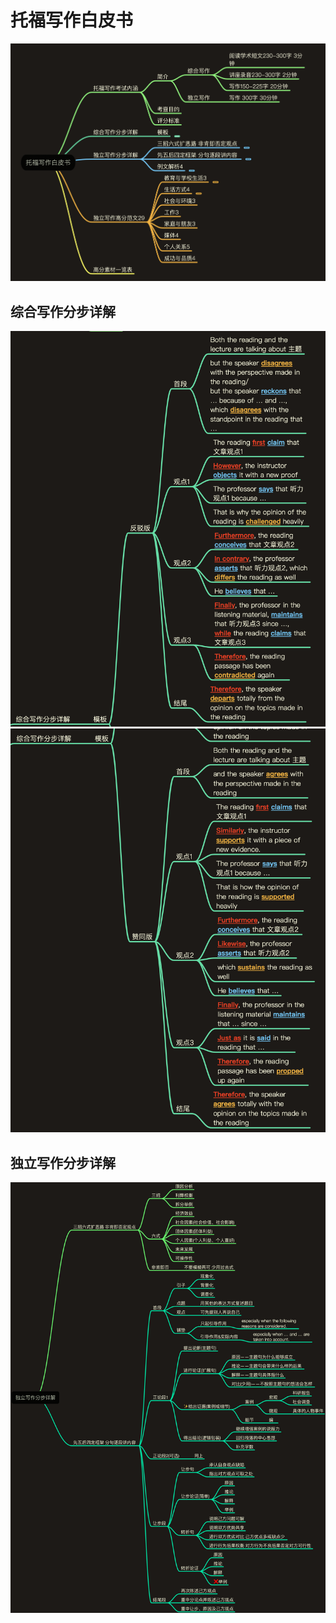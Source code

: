 # 托福写作白皮书

![托福写作白皮书](media/%E6%89%98%E7%A6%8F%E5%86%99%E4%BD%9C%E7%99%BD%E7%9A%AE%E4%B9%A6.png)

## 综合写作分步详解

![托福写作白皮书——综合写作反驳版模板](media/%E6%89%98%E7%A6%8F%E5%86%99%E4%BD%9C%E7%99%BD%E7%9A%AE%E4%B9%A6%E2%80%94%E2%80%94%E7%BB%BC%E5%90%88%E5%86%99%E4%BD%9C%E5%8F%8D%E9%A9%B3%E7%89%88%E6%A8%A1%E6%9D%BF.png)
![托福写作白皮书——综合写作赞同版模板](media/%E6%89%98%E7%A6%8F%E5%86%99%E4%BD%9C%E7%99%BD%E7%9A%AE%E4%B9%A6%E2%80%94%E2%80%94%E7%BB%BC%E5%90%88%E5%86%99%E4%BD%9C%E8%B5%9E%E5%90%8C%E7%89%88%E6%A8%A1%E6%9D%BF.png)

## 独立写作分步详解

![托福写作白皮书——独立写作分步详解](media/%E6%89%98%E7%A6%8F%E5%86%99%E4%BD%9C%E7%99%BD%E7%9A%AE%E4%B9%A6%E2%80%94%E2%80%94%E7%8B%AC%E7%AB%8B%E5%86%99%E4%BD%9C%E5%88%86%E6%AD%A5%E8%AF%A6%E8%A7%A3.png)

